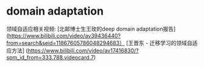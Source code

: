 # domain adaptation
    
领域自适应相关视频:
  [北邮博士生王玫的deep domain adaptation报告] (https://www.bilibili.com/video/av39436440?from=search&seid=11867605786048294683）
  [王晋东 - 迁移学习的领域自适应方法] (https://www.bilibili.com/video/av17416830/?spm_id_from=333.788.videocard.7)

